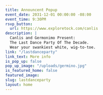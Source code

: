 ```yaml
---
title: Announcent Popup
event_date: 2031-12-01 00:00:00 -08:00
event_time: 9:30PM
rsvp_button:
  url: https://www.exploretock.com/canlis
description: |
  Canlis and Germonimo Present:
  The Last Dance Party Of The Decade.
  Wear your swankiest white, wig-to-toe.
link: "/lastdanceparty"
link_text: More info
is_pop_up: false
pop_up_image: "/uploads/germino.jpg"
is_featured_home: false
featured_image: 
slug: lastdanceparty
layout: home
---
```


